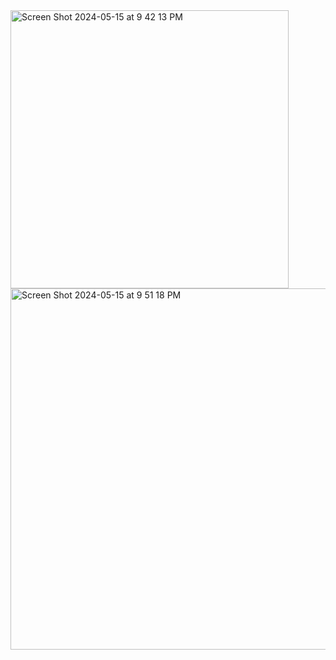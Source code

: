 <img width="445" alt="Screen Shot 2024-05-15 at 9 42 13 PM" src="https://github.com/AliceGonzalez/MemeGenerator/assets/144973566/7a25a14a-0403-4e9f-9523-4f1454d9cabd">
<img width="578" alt="Screen Shot 2024-05-15 at 9 51 18 PM" src="https://github.com/AliceGonzalez/MemeGenerator/assets/144973566/4374cf74-e7da-4273-b2a4-c7b192c19d11">
